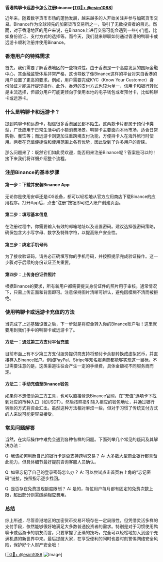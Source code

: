 **香港鸭聊卡远游卡怎么注册binance[[TG💪+ @esim1088](https://t.me/s/esim1088)]**

近年来，随着数字货币市场的蓬勃发展，越来越多的人开始关注并参与加密货币交易。Binance作为全球领先的加密货币交易所之一，吸引了无数投资者的目光。然而，对于香港地区的用户来说，在Binance上进行交易可能会遇到一些小门槛，比如身份验证、支付方式的选择等。而今天，我们就来聊聊如何通过香港的鸭聊卡或远游卡顺利注册并使用Binance。

### 香港用户的特殊需求

首先，我们需要了解香港地区的一些特殊性。由于香港是一个高度发达的国际金融中心，其金融监管体系非常严格，这也导致了像Binance这样的平台对来自香港的用户设置了更高的要求。例如，用户需要完成KYC（Know Your Customer）身份验证才能进行提现操作。此外，香港的支付方式也较为单一，信用卡和银行转账是主流选择，但部分用户可能更倾向于使用本地的电子钱包或者预付卡，比如鸭聊卡或远游卡。

### 什么是鸭聊卡和远游卡？

提到鸭聊卡和远游卡，相信很多香港居民都不陌生。这两款卡片都属于预付卡类型，广泛应用于日常生活中的小额消费场景。鸭聊卡主要面向本地市场，适合日常购物、餐饮等；而远游卡则更加注重跨境支付功能，方便持卡人在海外旅行时使用。两者在充值便捷性和使用范围上各有优势，因此受到了许多用户的青睐。

那么问题来了：既然它们如此受欢迎，能否用来注册Binance呢？答案是可以的！接下来我们将详细介绍整个流程。

### 注册Binance的基本步骤

#### 第一步：下载并安装Binance App
无论你是使用安卓还是iOS设备，都可以轻松地从官方应用商店下载Binance的应用程序。打开App后，点击“注册”按钮即可进入账户创建页面。

#### 第二步：填写基本信息
在注册过程中，你需要输入有效的邮箱地址以及设置密码。建议选择强密码策略，确保包含大小写字母、数字及特殊字符，以提高账户安全性。

#### 第三步：绑定手机号码
为了接收验证码，请务必正确填写你的手机号码，并按照提示完成验证操作。这一步骤对于后续的身份认证至关重要。

#### 第四步：上传身份证件照片
根据Binance的要求，所有新用户都需要提交身份证件的照片用于审核。通常情况下，只需上传正面和背面即可。注意保持图片清晰可辨认，避免因模糊不清而被拒绝。

### 使用鸭聊卡或远游卡充值的方法

当完成了上述基础设置之后，下一步就是将资金转入你的Binance账户啦！这里就要用到我们手中的鸭聊卡或远游卡了。

#### 方法一：通过第三方支付平台充值
目前市面上有不少第三方支付服务提供商支持将预付卡余额转换成虚拟货币，并直接存入Binance账户。例如PayPal、Stripe等知名服务商都能够实现这一目标。不过需要注意的是，这类渠道往往会产生一定的手续费，具体金额视不同服务商而定。

#### 方法二：手动充值至Binance钱包
如果你不想借助第三方工具，也可以直接登录Binance官网，在“充值”选项卡下找到对应的币种入口（如USDT）。然后按照指引输入相应的钱包地址，并通过银行转账的方式将资金汇出。虽然这种方法相对麻烦一些，但对于习惯了传统支付方式的人来说可能更容易接受。

### 常见问题解答

当然，在实际操作中难免会遇到各种各样的问题。下面列举几个常见的疑问及其解决办法：

Q: 我该如何判断自己的银行卡是否支持跨境交易？
A: 大多数大型商业银行都具备此能力，但具体细节最好提前咨询客服人员确认。

Q: 如果忘记了自己的登录密码怎么办？
A: 可以尝试点击首页右上角的“忘记密码”链接，按照指示逐步找回。

Q: 是否存在免费提现额度限制？
A: 是的，每位用户每月都有固定的免费次数上限，超出部分则需缴纳相应费用。

### 总结

综上所述，尽管香港地区的加密货币交易环境存在一定局限性，但凭借灵活多样的支付手段，依然能够很好地满足大多数普通投资者的需求。特别是对于习惯使用鸭聊卡或远游卡的朋友而言，只要掌握了正确的技巧，完全可以轻松地加入到这个充满机遇的新世界中来。最后提醒大家，在享受便利的同时也要时刻警惕网络安全风险，保护好个人财产安全哦！

[[TG💪+ @esim1088](https://t.me/s/esim1088) ![Image](https://i.postimg.cc/4NQfJmqS/Snipaste-2025-05-13-00-14-12.png)]